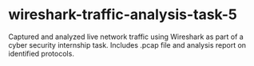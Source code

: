 # wireshark-traffic-analysis-task-5
Captured and analyzed live network traffic using Wireshark as part of a cyber security internship task. Includes .pcap file and analysis report on identified protocols.
